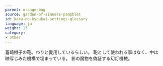 ```yaml
---
parent: orange-bag
source: garden-of-sinners-pamphlet
id: kara-no-kyoukai-settings-glossary
language: ja
weight: 13
category:
- other
---
```


蒼崎橙子の鞄。わりと愛用しているらしい。
鞄として使われる事はなく、中は映写じみた機構で埋まっている。
影の魔物を偽証する幻灯機械。
